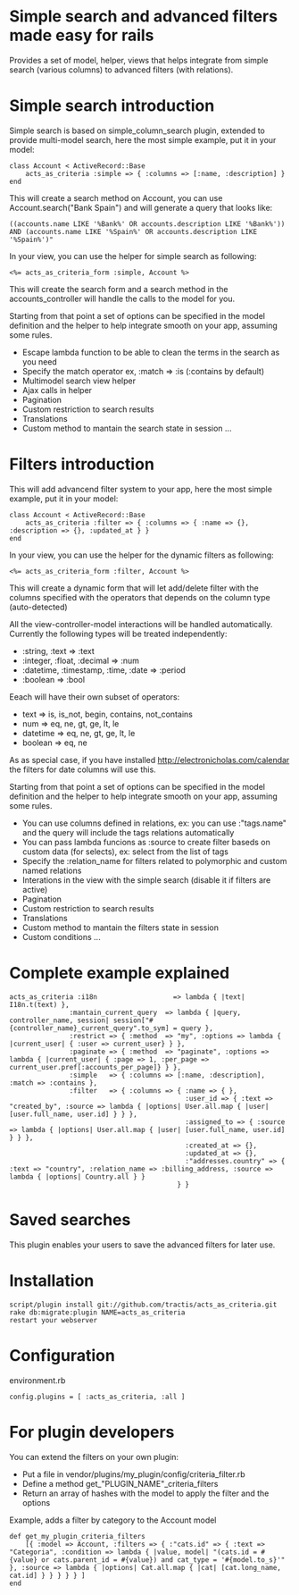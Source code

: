 Simple search and advanced filters made easy for rails
============

Provides a set of model, helper, views that helps integrate from simple search (various columns) to advanced filters (with relations).

Simple search introduction
============

Simple search is based on simple_column_search plugin, extended to provide multi-model search, here the most simple example, put it in your model:

    class Account < ActiveRecord::Base
        acts_as_criteria :simple => { :columns => [:name, :description] }
    end

This will create a search method on Account, you can use Account.search("Bank Spain") and will generate a query that looks like:

    ((accounts.name LIKE '%Bank%' OR accounts.description LIKE '%Bank%')) AND (accounts.name LIKE '%Spain%' OR accounts.description LIKE '%Spain%')"

In your view, you can use the helper for simple search as following:

    <%= acts_as_criteria_form :simple, Account %>

This will create the search form and a search method in the accounts_controller will handle the calls to the model for you.

Starting from that point a set of options can be specified in the model definition and the helper to help integrate smooth on your app, assuming some rules.
 * Escape lambda function to be able to clean the terms in the search as you need
 * Specify the match operator ex, :match => :is (:contains by default)
 * Multimodel search view helper
 * Ajax calls in helper
 * Pagination
 * Custom restriction to search results
 * Translations
* Custom method to mantain the search state in session
...

Filters introduction
============
This will add advancend filter system to your app, here the most simple example, put it in your model:

    class Account < ActiveRecord::Base
        acts_as_criteria :filter => { :columns => { :name => {}, :description => {}, :updated_at } }
    end

In your view, you can use the helper for the dynamic filters as following:

    <%= acts_as_criteria_form :filter, Account %>

This will create a dynamic form that will let add/delete filter with the columns specified with the operators that depends on the column type (auto-detected)

All the view-controller-model interactions will be handled automatically. Currently the following types will be treated independently:
 * :string, :text => :text
 * :integer, :float, :decimal => :num
 * :datetime, :timestamp, :time, :date => :period
 * :boolean => :bool

Eeach will have their own subset of operators:
 * text => is, is_not, begin, contains, not_contains
 * num  => eq, ne, gt, ge, lt, le
 * datetime => eq, ne, gt, ge, lt, le
 * boolean => eq, ne

As as special case, if you have installed http://electronicholas.com/calendar the filters for date columns will use this.

Starting from that point a set of options can be specified in the model definition and the helper to help integrate smooth on your app, assuming some rules.
 * You can use columns defined in relations, ex: you can use :"tags.name" and the query will include the tags relations automatically
 * You can pass lambda funcions as :source to create filter baseds on custom data (for selects), ex: select from the list of tags
 * Specify the :relation_name for filters related to polymorphic and custom named relations
 * Interations in the view with the simple search (disable it if filters are active)
 * Pagination
 * Custom restriction to search results
 * Translations
 * Custom method to mantain the filters state in session
 * Custom conditions
...

Complete example explained
============
    acts_as_criteria :i18n                   => lambda { |text| I18n.t(text) },
                   :mantain_current_query  => lambda { |query, controller_name, session| session["#{controller_name}_current_query".to_sym] = query },
                   :restrict => { :method  => "my", :options => lambda { |current_user| { :user => current_user} } },
                   :paginate => { :method  => "paginate", :options => lambda { |current_user| { :page => 1, :per_page => current_user.pref[:accounts_per_page]} } },
                   :simple   => { :columns => [:name, :description], :match => :contains },
                   :filter   => { :columns => { :name => { },
                                                :user_id => { :text => "created_by", :source => lambda { |options| User.all.map { |user| [user.full_name, user.id] } } },
                                                :assigned_to => { :source => lambda { |options| User.all.map { |user| [user.full_name, user.id] } } },
                                                :created_at => {},
                                                :updated_at => {},
                                                :"addresses.country" => { :text => "country", :relation_name => :billing_address, :source => lambda { |options| Country.all } }
                                              } }

Saved searches
============
This plugin enables your users to save the advanced filters for later use.

Installation
============
    script/plugin install git://github.com/tractis/acts_as_criteria.git
    rake db:migrate:plugin NAME=acts_as_criteria
    restart your webserver

Configuration
============
environment.rb

    config.plugins = [ :acts_as_criteria, :all ]

For plugin developers
============
You can extend the filters on your own plugin:
 * Put a file in vendor/plugins/my_plugin/config/criteria_filter.rb
 * Define a method get_"PLUGIN_NAME"_criteria_filters
 * Return an array of hashes with the model to apply the filter and the options

Example, adds a filter by category to the Account model

    def get_my_plugin_criteria_filters
        [{ :model => Account, :filters => { :"cats.id" => { :text => "Categoria", :condition => lambda { |value, model| "(cats.id = #{value} or cats.parent_id = #{value}) and cat_type = '#{model.to_s}'" }, :source => lambda { |options| Cat.all.map { |cat| [cat.long_name, cat.id] } } } } } ]
    end